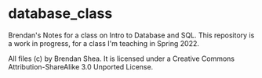 # database_class
Brendan's Notes for a class on Intro to Database and SQL. This repository is a work in progress, for a class I'm teaching in Spring 2022.

All files (c) by Brendan Shea. It is licensed under a
Creative Commons Attribution-ShareAlike 3.0 Unported License.
